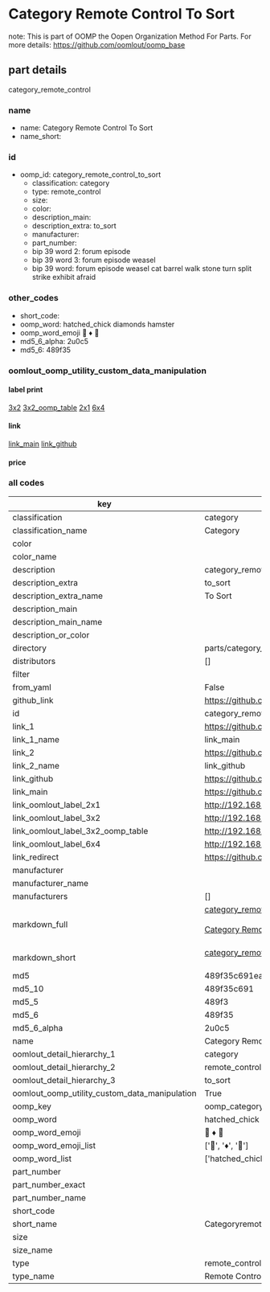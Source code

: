 # Category Remote Control To Sort  

note: This is part of OOMP the Oopen Organization Method For Parts. For more details: https://github.com/oomlout/oomp_base

##  part details
  



category_remote_control



### name
* name: Category Remote Control To Sort
* name_short: 
### id
* oomp_id: category_remote_control_to_sort
  * classification: category
  * type: remote_control
  * size: 
  * color: 
  * description_main: 
  * description_extra: to_sort
  * manufacturer: 
  * part_number: 
  * bip 39 word 2: forum episode
  * bip 39 word 3: forum episode weasel
  * bip 39 word: forum episode weasel cat barrel walk stone turn split strike exhibit afraid

### other_codes
* short_code: 
* oomp_word: hatched_chick diamonds hamster
* oomp_word_emoji :hatched_chick: :diamonds: :hamster:
* md5_6_alpha: 2u0c5
* md5_6: 489f35






### oomlout_oomp_utility_custom_data_manipulation
#### label print
[3x2](http://192.168.1.245:1112/?label=oomp%202u0c5)
[3x2_oomp_table](http://192.168.1.108:1112/?label=oomp%202u0c5)
[2x1](http://192.168.1.242:1112/?label=oomp%202u0c5)
[6x4](http://192.168.1.55:1112/?label=oomp%202u0c5)    

#### link

[link_main](https://github.com/oomlout/oomlout_oomp_version_1_messy/tree/main/parts/category_remote_control_to_sort) [link_github](https://github.com/oomlout/oomlout_oomp_version_1_messy/tree/main/parts/category_remote_control_to_sort)                             

#### price







### all codes 
| key | value |  
| --- | --- |  
| classification | category |  
| classification_name | Category |  
| color |  |  
| color_name |  |  
| description | category_remote_control |  
| description_extra | to_sort |  
| description_extra_name | To Sort |  
| description_main |  |  
| description_main_name |  |  
| description_or_color |   |  
| directory | parts/category_remote_control_to_sort |  
| distributors | [] |  
| filter |  |  
| from_yaml | False |  
| github_link | https://github.com/oomlout/oomlout_oomp_part_src/tree/main/parts/category_remote_control_to_sort |  
| id | category_remote_control_to_sort |  
| link_1 | https://github.com/oomlout/oomlout_oomp_version_1_messy/tree/main/parts/category_remote_control_to_sort |  
| link_1_name | link_main |  
| link_2 | https://github.com/oomlout/oomlout_oomp_version_1_messy/tree/main/parts/category_remote_control_to_sort |  
| link_2_name | link_github |  
| link_github | https://github.com/oomlout/oomlout_oomp_version_1_messy/tree/main/parts/category_remote_control_to_sort |  
| link_main | https://github.com/oomlout/oomlout_oomp_version_1_messy/tree/main/parts/category_remote_control_to_sort |  
| link_oomlout_label_2x1 | http://192.168.1.242:1112/?label=oomp%202u0c5 |  
| link_oomlout_label_3x2 | http://192.168.1.245:1112/?label=oomp%202u0c5 |  
| link_oomlout_label_3x2_oomp_table | http://192.168.1.108:1112/?label=oomp%202u0c5 |  
| link_oomlout_label_6x4 | http://192.168.1.55:1112/?label=oomp%202u0c5 |  
| link_redirect | https://github.com/oomlout/oomlout_oomp_version_1_messy/tree/main/parts/category_remote_control_to_sort |  
| manufacturer |  |  
| manufacturer_name |  |  
| manufacturers | [] |  
| markdown_full | [category_remote_control_to_sort](none)<br>[](none)<br>[Category Remote Control To Sort](none)<br><br> |  
| markdown_short | [category_remote_control_to_sort](none)<br><br> |  
| md5 | 489f35c691eadacbda09623df112fadd |  
| md5_10 | 489f35c691 |  
| md5_5 | 489f3 |  
| md5_6 | 489f35 |  
| md5_6_alpha | 2u0c5 |  
| name | Category Remote Control To Sort |  
| oomlout_detail_hierarchy_1 | category |  
| oomlout_detail_hierarchy_2 | remote_control |  
| oomlout_detail_hierarchy_3 | to_sort |  
| oomlout_oomp_utility_custom_data_manipulation | True |  
| oomp_key | oomp_category_remote_control_to_sort |  
| oomp_word | hatched_chick diamonds hamster |  
| oomp_word_emoji | :hatched_chick: :diamonds: :hamster: |  
| oomp_word_emoji_list | [':hatched_chick:', ':diamonds:', ':hamster:'] |  
| oomp_word_list | ['hatched_chick', 'diamonds', 'hamster'] |  
| part_number |  |  
| part_number_exact |  |  
| part_number_name |  |  
| short_code |  |  
| short_name | Categoryremotecontrol |  
| size |  |  
| size_name |  |  
| type | remote_control |  
| type_name | Remote Control |  
